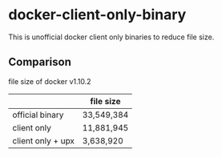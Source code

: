 # docker-client-only-binary

This is unofficial docker client only binaries to reduce file size.

## Comparison

file size of docker v1.10.2

|                   | file size  |
| ----------------- | ---------- |
| official binary   | 33,549,384 |
| client only       | 11,881,945 |
| client only + upx |  3,638,920 |

